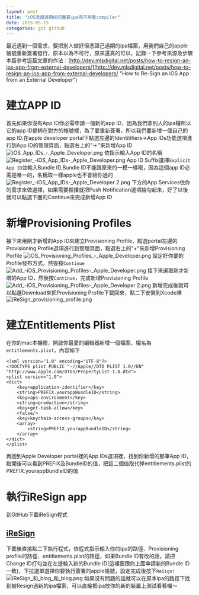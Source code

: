 ```yaml
---
layout: post
title: "iOS憑證過期如何重簽ipa而不用重compiler"
date: 2015-05-15
categories: git github
---
```


最近遇到一個需求，要把別人做好但憑證己過期的ipa檔案，用我們自己的apple帳號重新簽署發行，原本以為不可行，原來還真的可以，記錄一下參考來源及步驟
本篇參考這篇文章的作法：[http://dev.mlsdigital.net/posts/how-to-resign-an-ios-app-from-external-developers/](http://dev.mlsdigital.net/posts/how-to-resign-an-ios-app-from-external-developers/ "How to Re-Sign an iOS App from an External Developer")
# 建立APP ID
首先如果你沒有App ID你必需申請一個新的app ID，因為我們拿別人的ipa檔所以它的app ID是綁在對方的帳號裡，為了要重新簽署，所以我們要新增一個自己的app ID,在apple developer portal下點選左邊的Identitifiers->App IDs功能選項進行到App ID的管理頁面，點選右上的"＋"來新增App ID
![iOS_App_IDs_-_Apple_Developer.png](http://user-image.logdown.io/user/3379/blog/3423/post/276132/eqlmGc3LTfmWY6UVZsYo_iOS_App_IDs_-_Apple_Developer.png)
依指示輸入App ID的名稱
![Register_-_iOS_App_IDs_-_Apple_Developer.png](http://user-image.logdown.io/user/3379/blog/3423/post/276132/Ryrv5xyITGuZ0iwvldge_Register_-_iOS_App_IDs_-_Apple_Developer.png)
App ID Suffix選擇`Explicit App ID`並輸入Bundle ID,Bundle ID不能跟原來的一模一樣哦，因為這個app ID必需是唯一的，名稱取一樣apple也不會給你過的
![Register_-_iOS_App_IDs_-_Apple_Developer 2.png](http://user-image.logdown.io/user/3379/blog/3423/post/276132/gZOb0XUZTu2iHwVq2WuU_Register_-_iOS_App_IDs_-_Apple_Developer%202.png)
下方的App Services依你的需求來做選擇，如果需要推播就把Push Notification選項給勾起來，好了以後就可以點選下面的Continue來完成新增App ID
# 新增Provisioning Profiles
接下來用剛才新增的App ID來建立Provisioning Profile，點選portal左邊的Provisioning Profile選項進行到管理頁面，點選右上的"+"來新增Provisioning Porfile
![iOS_Provisioning_Profiles_-_Apple_Developer.png](http://user-image.logdown.io/user/3379/blog/3423/post/276132/AoC4X3QFQfKoG6Fqs9IE_iOS_Provisioning_Profiles_-_Apple_Developer.png)
設定好你要的Profile發布方式，然後按`Continue`
![Add_-_iOS_Provisioning_Profiles_-_Apple_Developer.png](http://user-image.logdown.io/user/3379/blog/3423/post/276132/HS24DGjYST67tJQ8pi7m_Add_-_iOS_Provisioning_Profiles_-_Apple_Developer.png)
接下來選取剛才新增的App ID，然後按`Continue`，完成新增Provisioning Profile
![Add_-_iOS_Provisioning_Profiles_-_Apple_Developer 2.png](http://user-image.logdown.io/user/3379/blog/3423/post/276132/yU45QjT5TOSdSJDTf9S6_Add_-_iOS_Provisioning_Profiles_-_Apple_Developer%202.png)
新增完成後就可以點選Download來把Provisioning Profile下載回來，點二下安裝到Xcode裡
![iReSign_provisioning_profile.png](http://user-image.logdown.io/user/3379/blog/3423/post/276132/d4AQtPwOR26fJaNGXkCw_iReSign_provisioning_profile.png)
# 建立Entitlements Plist
在你的mac本機裡，開啟你最愛的編輯器新增一個檔案，檔名為`entitlements.plist`，內容如下

```
<?xml version="1.0" encoding="UTF-8"?>
<!DOCTYPE plist PUBLIC "-//Apple//DTD PLIST 1.0//EN" "http://www.apple.com/DTDs/PropertyList-1.0.dtd">
<plist version="1.0">
<dict>
    <key>application-identifier</key>
    <string>PREFIX.yourappBundleID</string>
    <key>aps-environment</key>
    <string>production</string>
    <key>get-task-allow</key>
    <false/>
    <key>keychain-access-groups</key>
    <array>
        <string>PREFIX.yourappBundleID</string>
    </array>
</dict>
</plist>
```
再回到Apple Developer portal裡的App IDs選項裡，找到你新增的那筆App ID，點開後可以看到PREFIX及BundleID的值，把這二個值取代掉entitlements.plist的PREFIX.yourappBundleID的值

 # 執行iReSign app
 到GitHub下載iReSign程式
## [iReSign](https://github.com/maciekish/iReSign "iReSign")
下載後直接點二下執行程式，依程式指示輸入你的ipa的路徑、Provisioning profile的路徑、entitlements.plist的路徑，如果Bundle ID有改的話，請把Change ID打勾並在左邊輸入新的Bundle ID(這裡要跟你上面申請新的Bundle ID一致)，下拉選單選擇你要執行簽署的apple帳號，設定完成後按下`ReSign!`
![iReSign_和_blog_和_blog.png](http://user-image.logdown.io/user/3379/blog/3423/post/276132/lo0WSNbSUSyeTB69qUg5_iReSign_%E5%92%8C_blog_%E5%92%8C_blog.png)
如果沒有問題的話就可以在原本ipa的路徑下找到被Resign過新的ipa檔案，可以直接把ipa放你的新的裝置上測試看看囉～
